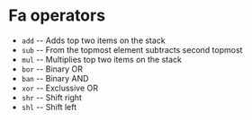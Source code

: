 # Fa operators

- `add` -- Adds top two items on the stack
- `sub` -- From the topmost element subtracts second topmost
- `mul` -- Multiplies top two items on the stack
- `bor` -- Binary OR
- `ban` -- Binary AND
- `xor` -- Exclussive OR
- `shr` -- Shift right
- `shl` -- Shift left
